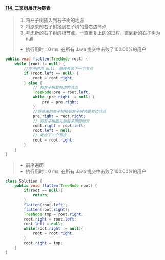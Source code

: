 #### [114. 二叉树展开为链表](https://leetcode-cn.com/problems/flatten-binary-tree-to-linked-list/)

> 1. 将左子树插入到右子树的地方
> 2. 将原来的右子树接到左子树的最右边节点
> 3. 考虑新的右子树的根节点，一直重复上边的过程，直到新的右子树为 null
>
> - 执行用时：0 ms, 在所有 Java 提交中击败了100.00%的用户

```java
public void flatten(TreeNode root) {
    while (root != null) { 
        //左子树为 null，直接考虑下一个节点
        if (root.left == null) {
            root = root.right;
        } else {
            // 找左子树最右边的节点
            TreeNode pre = root.left;
            while (pre.right != null) {
                pre = pre.right;
            } 
            //将原来的右子树接到左子树的最右边节点
            pre.right = root.right;
            // 将左子树插入到右子树的地方
            root.right = root.left;
            root.left = null;
            // 考虑下一个节点
            root = root.right;
        }
    }
}
```

> - 前序遍历
> - 执行用时：0 ms, 在所有 Java 提交中击败了100.00%的用户

```java
class Solution {
    public void flatten(TreeNode root) {
        if(root == null){
            return;
        }
        flatten(root.left);
        flatten(root.right);
        TreeNode tmp = root.right;
        root.right = root.left;
        root.left = null;
        while(root.right != null){
            root = root.right;
        }
        root.right = tmp;
    }
}
```

